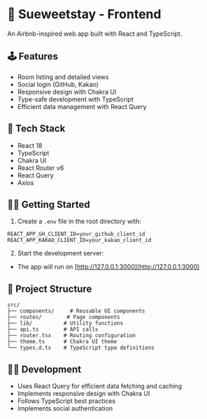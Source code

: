 # 🍭 Sueweetstay - Frontend

An Airbnb-inspired web app built with React and TypeScript.

## 🕹️ Features

- Room listing and detailed views
- Social login (GitHub, Kakao)
- Responsive design with Chakra UI
- Type-safe development with TypeScript
- Efficient data management with React Query

## 🤖 Tech Stack

- React 18
- TypeScript
- Chakra UI
- React Router v6
- React Query
- Axios

## 🏃‍♀️ Getting Started

1. Create a `.env` file in the root directory with:

```
REACT_APP_GH_CLIENT_ID=your_github_client_id
REACT_APP_KAKAO_CLIENT_ID=your_kakao_client_id
```

2. Start the development server:

- The app will run on [http://127.0.0.1:3000](http://127.0.0.1:3000)

## 👀 Project Structure

```
src/
├── components/     # Reusable UI components
├── routes/        # Page components
├── lib/          # Utility functions
├── api.ts        # API calls
├── router.tsx    # Routing configuration
├── theme.ts      # Chakra UI theme
└── types.d.ts    # TypeScript type definitions
```

## 👩‍💻 Development

- Uses React Query for efficient data fetching and caching
- Implements responsive design with Chakra UI
- Follows TypeScript best practices
- Implements social authentication
